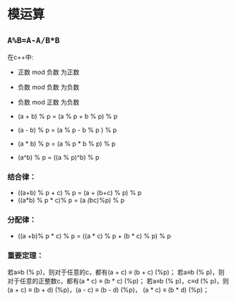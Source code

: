# 模运算

## `A%B=A-A/B*B`
在c++中:
- 正数 mod 负数 为正数
- 负数 mod 负数 为负数
- 负数 mod 正数 为负数

- (a + b) % p = (a % p + b % p) % p 
- (a - b) % p = (a % p - b % p ) % p 
- (a * b) % p = (a % p * b % p) % p 
- (a^b) % p = ((a % p)^b) % p 

### 结合律：

- ((a+b) % p + c) % p = (a + (b+c) % p) % p 
- ((a*b) % p * c)% p = (a *(b*c)%p) % p 

  
### 分配律：

- ((a +b)% p * c) % p = ((a * c) % p + (b * c) % p) % p 

### 重要定理：
若a≡b (% p)，则对于任意的c，都有(a + c) ≡ (b + c) (%p)；
若a≡b (% p)，则对于任意的正整数c，都有(a * c) ≡ (b * c) (%p)；
若a≡b (% p)，c≡d (% p)，则 (a + c) ≡ (b + d) (%p)，(a - c) ≡ (b - d) (%p)，
(a * c) ≡ (b * d) (%p)； 